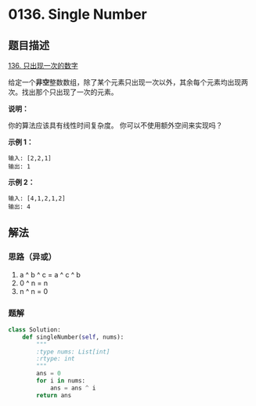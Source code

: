 # 0136. Single Number

## 题目描述

[136. 只出现一次的数字](https://leetcode-cn.com/problems/single-number/)

给定一个**非空**整数数组，除了某个元素只出现一次以外，其余每个元素均出现两次。找出那个只出现了一次的元素。

**说明：**

你的算法应该具有线性时间复杂度。 你可以不使用额外空间来实现吗？

**示例 1：**

```
输入: [2,2,1]
输出: 1
```

**示例 2：**

```
输入: [4,1,2,1,2]
输出: 4
```

## 解法

### 思路（异或）

1. a ^ b ^ c = a ^ c ^ b
2. 0 ^ n = n
3. n ^ n = 0

### 题解

```python
class Solution:
    def singleNumber(self, nums):
        """
        :type nums: List[int]
        :rtype: int
        """
        ans = 0
        for i in nums:
            ans = ans ^ i
        return ans
```
